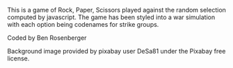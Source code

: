 This is a game of Rock, Paper, Scissors played against the random selection computed by javascript. The game has been styled into a war simulation with each option being codenames for strike groups.

Coded by Ben Rosenberger

Background image provided by pixabay user DeSa81 under the Pixabay free license.